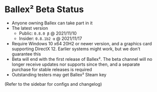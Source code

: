 # Ballex² Beta Status

- Anyone owning Ballex can take part in it
- The latest version
  - Public: `0.8.0 β` @ 2021/11/10
  - Insider: `0.8.1b2 α` @ 2021/11/17
- Require Windows 10 x64 20H2 or newer version, and a graphics card supporting DirectX 12. Earlier systems might work, but we don't guarantee this
- Beta will end with the first release of Ballex². The beta channel will no longer receive updates nor supports since then, and a separate purchase for stable releases is required
- Outstanding testers may get Ballex² Steam key

(Refer to the sidebar for configs and changelog)
